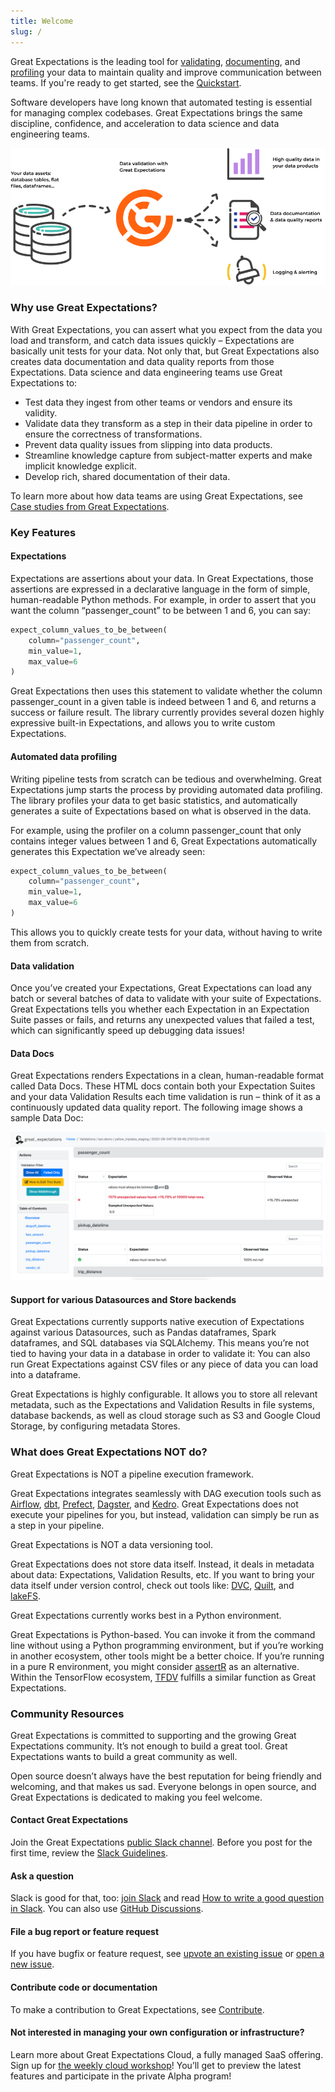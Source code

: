 ```yaml
---
title: Welcome
slug: /
---
```


Great Expectations is the leading tool for [validating](./terms/validation.md), [documenting](./terms/data_docs.md), and [profiling](./terms/profiler.md) your data to maintain quality and improve communication between teams. If you're ready to get started, see the [Quickstart](tutorials/quickstart/quickstart.md).

Software developers have long known that automated testing is essential for managing complex codebases. Great Expectations brings the same discipline, confidence, and acceleration to data science and data engineering teams.

![overview](./guides/images/gx_oss_process.png)

### Why use Great Expectations?

With Great Expectations, you can assert what you expect from the data you load and transform, and catch data issues quickly – Expectations are basically unit tests for your data. Not only that, but Great Expectations also creates data documentation and data quality reports from those Expectations. Data science and data engineering teams use Great Expectations to:

- Test data they ingest from other teams or vendors and ensure its validity.
- Validate data they transform as a step in their data pipeline in order to ensure the correctness of transformations.
- Prevent data quality issues from slipping into data products.
- Streamline knowledge capture from subject-matter experts and make implicit knowledge explicit.
- Develop rich, shared documentation of their data.

To learn more about how data teams are using Great Expectations, see [Case studies from Great Expectations](https://greatexpectations.io/case-studies/).

### Key Features
#### Expectations

Expectations are assertions about your data. In Great Expectations, those assertions are expressed in a declarative language in the form of simple, human-readable Python methods. For example, in order to assert that you want the column “passenger_count” to be between 1 and 6, you can say:

```python
expect_column_values_to_be_between(
    column="passenger_count",
    min_value=1,
    max_value=6
)
```

Great Expectations then uses this statement to validate whether the column passenger_count in a given table is indeed between 1 and 6, and returns a success or failure result. The library currently provides several dozen highly expressive built-in Expectations, and allows you to write custom Expectations.

#### Automated data profiling

Writing pipeline tests from scratch can be tedious and overwhelming. Great Expectations jump starts the process by providing automated data profiling. The library profiles your data to get basic statistics, and automatically generates a suite of Expectations based on what is observed in the data.

For example, using the profiler on a column passenger_count that only contains integer values between 1 and 6, Great Expectations automatically generates this Expectation we’ve already seen:

```python
expect_column_values_to_be_between(
    column="passenger_count",
    min_value=1,
    max_value=6
)
```

This allows you to quickly create tests for your data, without having to write them from scratch.

#### Data validation

Once you’ve created your Expectations, Great Expectations can load any batch or several batches of data to validate with your suite of Expectations. Great Expectations tells you whether each Expectation in an Expectation Suite passes or fails, and returns any unexpected values that failed a test, which can significantly speed up debugging data issues!

#### Data Docs

Great Expectations renders Expectations in a clean, human-readable format called Data Docs. These HTML docs contain both your Expectation Suites and your data Validation Results each time validation is run – think of it as a continuously updated data quality report. The following image shows a sample Data Doc:

![Screenshot of Data Docs](./guides/images/datadocs.png)

#### Support for various Datasources and Store backends

Great Expectations currently supports native execution of Expectations against various Datasources, such as Pandas dataframes, Spark dataframes, and SQL databases via SQLAlchemy. This means you’re not tied to having your data in a database in order to validate it: You can also run Great Expectations against CSV files or any piece of data you can load into a dataframe.

Great Expectations is highly configurable. It allows you to store all relevant metadata, such as the Expectations and Validation Results in file systems, database backends, as well as cloud storage such as S3 and Google Cloud Storage, by configuring metadata Stores.

### What does Great Expectations NOT do?

Great Expectations is NOT a pipeline execution framework.

Great Expectations integrates seamlessly with DAG execution tools such as [Airflow](https://airflow.apache.org/), [dbt](https://www.getdbt.com/), [Prefect](https://www.prefect.io/), [Dagster](https://github.com/dagster-io/dagster), and [Kedro](https://github.com/quantumblacklabs/kedro). Great Expectations does not execute your pipelines for you, but instead, validation can simply be run as a step in your pipeline.

Great Expectations is NOT a data versioning tool.

Great Expectations does not store data itself. Instead, it deals in metadata about data: Expectations, Validation Results, etc. If you want to bring your data itself under version control, check out tools like: [DVC](https://dvc.org/), [Quilt](https://github.com/quiltdata/quilt), and [lakeFS](https://github.com/treeverse/lakeFS/).

Great Expectations currently works best in a Python environment.

Great Expectations is Python-based. You can invoke it from the command line without using a Python programming environment, but if you’re working in another ecosystem, other tools might be a better choice. If you’re running in a pure R environment, you might consider [assertR](https://github.com/ropensci/assertr)  as an alternative. Within the TensorFlow ecosystem, [TFDV](https://www.tensorflow.org/tfx/guide/tfdv) fulfills a similar function as Great Expectations.

### Community Resources

Great Expectations is committed to supporting and the growing Great Expectations community. It’s not enough to build a great tool. Great Expectations wants to build a great community as well.

Open source doesn’t always have the best reputation for being friendly and welcoming, and that makes us sad. Everyone belongs in open source, and Great Expectations is dedicated to making you feel welcome.

#### Contact Great Expectations
Join the Great Expectations [public Slack channel](https://greatexpectations.io/slack). Before you post for the first time, review the [Slack Guidelines](https://discourse.greatexpectations.io/t/slack-guidelines/1195).

#### Ask a question
Slack is good for that, too: [join Slack](https://greatexpectations.io/slack) and read [How to write a good question in Slack](https://github.com/great-expectations/great_expectations/discussions/4951). You can also use [GitHub Discussions](https://github.com/great-expectations/great_expectations/discussions/4951).

#### File a bug report or feature request
If you have bugfix or feature request, see [upvote an existing issue](https://github.com/great-expectations/great_expectations/issues) or [open a new issue](https://github.com/great-expectations/great_expectations/issues/new).

#### Contribute code or documentation
To make a contribution to Great Expectations, see [Contribute](./contributing/contributing_overview.md).

#### Not interested in managing your own configuration or infrastructure? 
Learn more about Great Expectations Cloud, a fully managed SaaS offering. Sign up for [the weekly cloud workshop](https://greatexpectations.io/cloud)! You’ll get to preview the latest features and participate in the private Alpha program!
